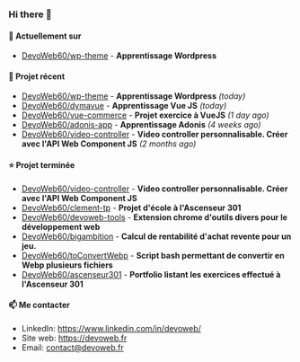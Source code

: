 ### Hi there 👋

#### 👷 Actuellement sur 

- [DevoWeb60/wp-theme](https://github.com/DevoWeb60/wp-theme) - **Apprentissage Wordpress**

#### 🌱 Projet récent

- [DevoWeb60/wp-theme](https://github.com/DevoWeb60/wp-theme) - **Apprentissage Wordpress** *(today)*
- [DevoWeb60/dymavue](https://github.com/DevoWeb60/dymavue) - **Apprentissage Vue JS** *(today)*
- [DevoWeb60/vue-commerce](https://github.com/DevoWeb60/vue-commerce) - **Projet exercice à VueJS** *(1 day ago)*
- [DevoWeb60/adonis-app](https://github.com/DevoWeb60/adonis-app) - **Apprentissage Adonis** *(4 weeks ago)*
- [DevoWeb60/video-controller](https://github.com/DevoWeb60/video-controller) - **Video controller personnalisable. Créer avec l&#39;API Web Component JS** *(2 months ago)*

#### ⭐ Projet terminée

- [DevoWeb60/video-controller](https://github.com/DevoWeb60/video-controller) - **Video controller personnalisable. Créer avec l&#39;API Web Component JS**
- [DevoWeb60/clement-tp](https://github.com/DevoWeb60/clement-tp) - **Projet d&#39;école à l&#39;Ascenseur 301**
- [DevoWeb60/devoweb-tools](https://github.com/DevoWeb60/devoweb-tools) - **Extension chrome d&#39;outils divers pour le développement web**
- [DevoWeb60/bigambition](https://github.com/DevoWeb60/bigambition) - **Calcul de rentabilité d&#39;achat revente pour un jeu.**
- [DevoWeb60/toConvertWebp](https://github.com/DevoWeb60/toConvertWebp) - **Script bash permettant de convertir en Webp plusieurs fichiers**
- [DevoWeb60/ascenseur301](https://github.com/DevoWeb60/ascenseur301) - **Portfolio listant les exercices effectué à l&#39;Ascenseur 301**

#### 📫 Me contacter

- LinkedIn: https://www.linkedin.com/in/devoweb/
- Site web: https://devoweb.fr
- Email: contact@devoweb.fr
